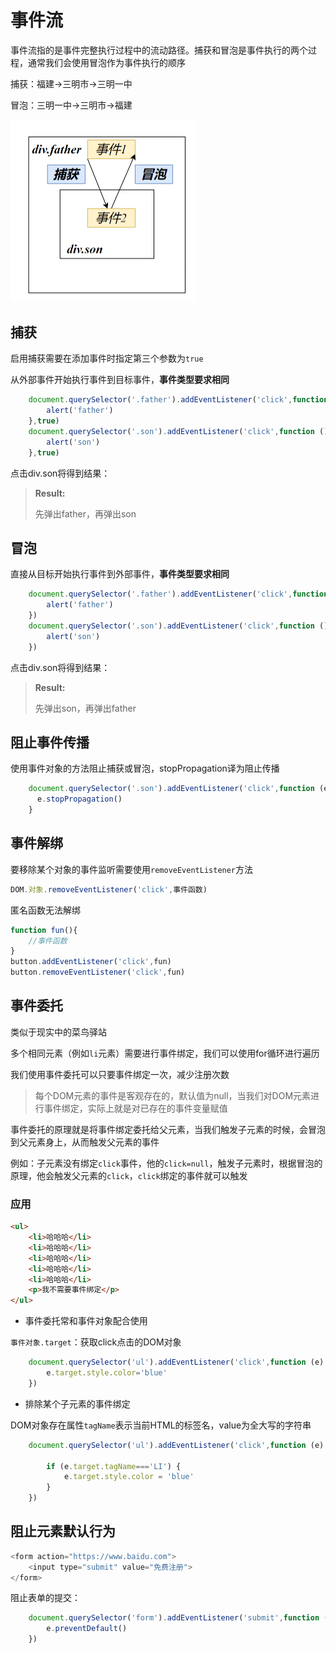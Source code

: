 # 事件流

事件流指的是事件完整执行过程中的流动路径。捕获和冒泡是事件执行的两个过程，通常我们会使用冒泡作为事件执行的顺序

捕获：福建->三明市->三明一中

冒泡：三明一中->三明市->福建

<img src="assets/image-20231027214942261.png" alt="image-20231027214942261" style="zoom:50%;" />

## 捕获

启用捕获需要在添加事件时指定第三个参数为`true`

从外部事件开始执行事件到目标事件，**事件类型要求相同**

```js
    document.querySelector('.father').addEventListener('click',function () {
        alert('father')
    },true)
    document.querySelector('.son').addEventListener('click',function () {
        alert('son')
    },true)
```
点击div.son将得到结果：
> **Result:**
>
> 先弹出father，再弹出son



## 冒泡

直接从目标开始执行事件到外部事件，**事件类型要求相同**

```js
    document.querySelector('.father').addEventListener('click',function () {
        alert('father')
    })
    document.querySelector('.son').addEventListener('click',function () {
        alert('son')
    })
```
点击div.son将得到结果：
> **Result:**
>
> 先弹出son，再弹出father

## 阻止事件传播

使用事件对象的方法阻止捕获或冒泡，stopPropagation译为阻止传播

```js
    document.querySelector('.son').addEventListener('click',function (e) {
      e.stopPropagation()
    }
```

## 事件解绑

要移除某个对象的事件监听需要使用`removeEventListener`方法

```js
DOM.对象.removeEventListener('click',事件函数)
```

匿名函数无法解绑

```js
function fun(){
    //事件函数
}
button.addEventListener('click',fun)
button.removeEventListener('click',fun)
```

## 事件委托

类似于现实中的菜鸟驿站

多个相同元素（例如`li`元素）需要进行事件绑定，我们可以使用for循环进行遍历

我们使用事件委托可以只要事件绑定一次，减少注册次数

> 每个DOM元素的事件是客观存在的，默认值为null，当我们对DOM元素进行事件绑定，实际上就是对已存在的事件变量赋值

事件委托的原理就是将事件绑定委托给父元素，当我们触发子元素的时候，会冒泡到父元素身上，从而触发父元素的事件

例如：子元素没有绑定`click`事件，他的`click=null`，触发子元素时，根据冒泡的原理，他会触发父元素的`click`，`click`绑定的事件就可以触发

### 应用

```html
<ul>
    <li>哈哈哈</li>
    <li>哈哈哈</li>
    <li>哈哈哈</li>
    <li>哈哈哈</li>
    <li>哈哈哈</li>
    <p>我不需要事件绑定</p>
</ul>
```

- 事件委托常和事件对象配合使用

`事件对象.target`：获取click点击的DOM对象

```js
    document.querySelector('ul').addEventListener('click',function (e) {
        e.target.style.color='blue'
    })
```

- 排除某个子元素的事件绑定

DOM对象存在属性`tagName`表示当前HTML的标签名，value为全大写的字符串

```js
    document.querySelector('ul').addEventListener('click',function (e) {
        
        if (e.target.tagName==='LI') {
            e.target.style.color = 'blue'
        }
    })
```

## 阻止元素默认行为

```js
<form action="https://www.baidu.com">
    <input type="submit" value="免费注册">
</form>
```

阻止表单的提交：

```js
    document.querySelector('form').addEventListener('submit',function (e) {
        e.preventDefault()
    })
```

